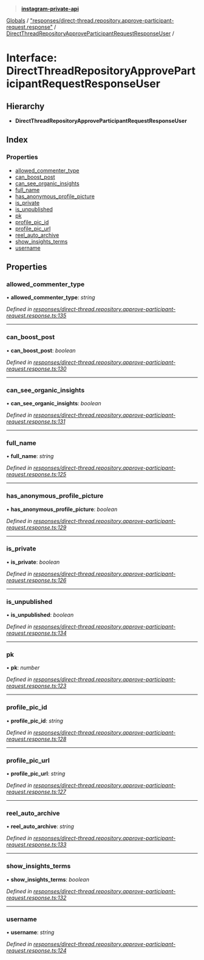 > **[instagram-private-api](../README.md)**

[Globals](../globals.md) / ["responses/direct-thread.repository.approve-participant-request.response"](../modules/_responses_direct_thread_repository_approve_participant_request_response_.md) / [DirectThreadRepositoryApproveParticipantRequestResponseUser](_responses_direct_thread_repository_approve_participant_request_response_.directthreadrepositoryapproveparticipantrequestresponseuser.md) /

# Interface: DirectThreadRepositoryApproveParticipantRequestResponseUser

## Hierarchy

* **DirectThreadRepositoryApproveParticipantRequestResponseUser**

## Index

### Properties

* [allowed_commenter_type](_responses_direct_thread_repository_approve_participant_request_response_.directthreadrepositoryapproveparticipantrequestresponseuser.md#allowed_commenter_type)
* [can_boost_post](_responses_direct_thread_repository_approve_participant_request_response_.directthreadrepositoryapproveparticipantrequestresponseuser.md#can_boost_post)
* [can_see_organic_insights](_responses_direct_thread_repository_approve_participant_request_response_.directthreadrepositoryapproveparticipantrequestresponseuser.md#can_see_organic_insights)
* [full_name](_responses_direct_thread_repository_approve_participant_request_response_.directthreadrepositoryapproveparticipantrequestresponseuser.md#full_name)
* [has_anonymous_profile_picture](_responses_direct_thread_repository_approve_participant_request_response_.directthreadrepositoryapproveparticipantrequestresponseuser.md#has_anonymous_profile_picture)
* [is_private](_responses_direct_thread_repository_approve_participant_request_response_.directthreadrepositoryapproveparticipantrequestresponseuser.md#is_private)
* [is_unpublished](_responses_direct_thread_repository_approve_participant_request_response_.directthreadrepositoryapproveparticipantrequestresponseuser.md#is_unpublished)
* [pk](_responses_direct_thread_repository_approve_participant_request_response_.directthreadrepositoryapproveparticipantrequestresponseuser.md#pk)
* [profile_pic_id](_responses_direct_thread_repository_approve_participant_request_response_.directthreadrepositoryapproveparticipantrequestresponseuser.md#profile_pic_id)
* [profile_pic_url](_responses_direct_thread_repository_approve_participant_request_response_.directthreadrepositoryapproveparticipantrequestresponseuser.md#profile_pic_url)
* [reel_auto_archive](_responses_direct_thread_repository_approve_participant_request_response_.directthreadrepositoryapproveparticipantrequestresponseuser.md#reel_auto_archive)
* [show_insights_terms](_responses_direct_thread_repository_approve_participant_request_response_.directthreadrepositoryapproveparticipantrequestresponseuser.md#show_insights_terms)
* [username](_responses_direct_thread_repository_approve_participant_request_response_.directthreadrepositoryapproveparticipantrequestresponseuser.md#username)

## Properties

###  allowed_commenter_type

• **allowed_commenter_type**: *string*

*Defined in [responses/direct-thread.repository.approve-participant-request.response.ts:135](https://github.com/Nerixyz/instagram-private-api/blob/e5037ee/src/responses/direct-thread.repository.approve-participant-request.response.ts#L135)*

___

###  can_boost_post

• **can_boost_post**: *boolean*

*Defined in [responses/direct-thread.repository.approve-participant-request.response.ts:130](https://github.com/Nerixyz/instagram-private-api/blob/e5037ee/src/responses/direct-thread.repository.approve-participant-request.response.ts#L130)*

___

###  can_see_organic_insights

• **can_see_organic_insights**: *boolean*

*Defined in [responses/direct-thread.repository.approve-participant-request.response.ts:131](https://github.com/Nerixyz/instagram-private-api/blob/e5037ee/src/responses/direct-thread.repository.approve-participant-request.response.ts#L131)*

___

###  full_name

• **full_name**: *string*

*Defined in [responses/direct-thread.repository.approve-participant-request.response.ts:125](https://github.com/Nerixyz/instagram-private-api/blob/e5037ee/src/responses/direct-thread.repository.approve-participant-request.response.ts#L125)*

___

###  has_anonymous_profile_picture

• **has_anonymous_profile_picture**: *boolean*

*Defined in [responses/direct-thread.repository.approve-participant-request.response.ts:129](https://github.com/Nerixyz/instagram-private-api/blob/e5037ee/src/responses/direct-thread.repository.approve-participant-request.response.ts#L129)*

___

###  is_private

• **is_private**: *boolean*

*Defined in [responses/direct-thread.repository.approve-participant-request.response.ts:126](https://github.com/Nerixyz/instagram-private-api/blob/e5037ee/src/responses/direct-thread.repository.approve-participant-request.response.ts#L126)*

___

###  is_unpublished

• **is_unpublished**: *boolean*

*Defined in [responses/direct-thread.repository.approve-participant-request.response.ts:134](https://github.com/Nerixyz/instagram-private-api/blob/e5037ee/src/responses/direct-thread.repository.approve-participant-request.response.ts#L134)*

___

###  pk

• **pk**: *number*

*Defined in [responses/direct-thread.repository.approve-participant-request.response.ts:123](https://github.com/Nerixyz/instagram-private-api/blob/e5037ee/src/responses/direct-thread.repository.approve-participant-request.response.ts#L123)*

___

###  profile_pic_id

• **profile_pic_id**: *string*

*Defined in [responses/direct-thread.repository.approve-participant-request.response.ts:128](https://github.com/Nerixyz/instagram-private-api/blob/e5037ee/src/responses/direct-thread.repository.approve-participant-request.response.ts#L128)*

___

###  profile_pic_url

• **profile_pic_url**: *string*

*Defined in [responses/direct-thread.repository.approve-participant-request.response.ts:127](https://github.com/Nerixyz/instagram-private-api/blob/e5037ee/src/responses/direct-thread.repository.approve-participant-request.response.ts#L127)*

___

###  reel_auto_archive

• **reel_auto_archive**: *string*

*Defined in [responses/direct-thread.repository.approve-participant-request.response.ts:133](https://github.com/Nerixyz/instagram-private-api/blob/e5037ee/src/responses/direct-thread.repository.approve-participant-request.response.ts#L133)*

___

###  show_insights_terms

• **show_insights_terms**: *boolean*

*Defined in [responses/direct-thread.repository.approve-participant-request.response.ts:132](https://github.com/Nerixyz/instagram-private-api/blob/e5037ee/src/responses/direct-thread.repository.approve-participant-request.response.ts#L132)*

___

###  username

• **username**: *string*

*Defined in [responses/direct-thread.repository.approve-participant-request.response.ts:124](https://github.com/Nerixyz/instagram-private-api/blob/e5037ee/src/responses/direct-thread.repository.approve-participant-request.response.ts#L124)*